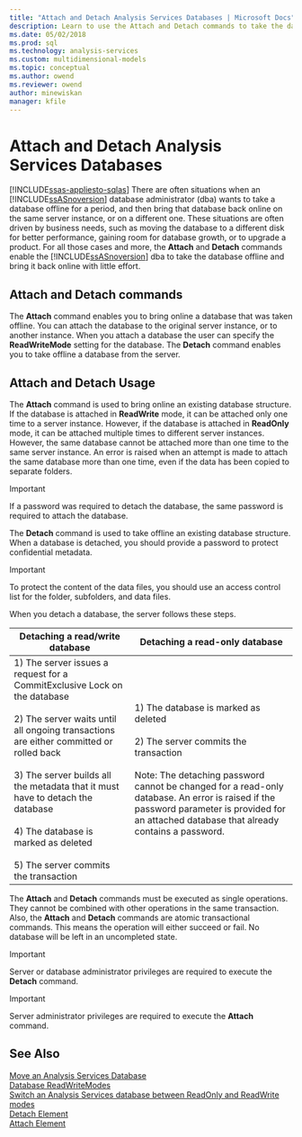 ```yaml
---
title: "Attach and Detach Analysis Services Databases | Microsoft Docs"
description: Learn to use the Attach and Detach commands to take the database offline and bring it back online with little effort."
ms.date: 05/02/2018
ms.prod: sql
ms.technology: analysis-services
ms.custom: multidimensional-models
ms.topic: conceptual
ms.author: owend
ms.reviewer: owend
author: minewiskan
manager: kfile
---
```

# Attach and Detach Analysis Services Databases
[!INCLUDE[ssas-appliesto-sqlas](../includes/ssas-appliesto-sqlas.md)]
  There are often situations when an [!INCLUDE[ssASnoversion](../includes/ssasnoversion-md.md)] database administrator (dba) wants to take a database offline for a period, and then bring that database back online on the same server instance, or on a different one. These situations are often driven by business needs, such as moving the database to a different disk for better performance, gaining room for database growth, or to upgrade a product. For all those cases and more, the **Attach** and **Detach** commands enable the [!INCLUDE[ssASnoversion](../includes/ssasnoversion-md.md)] dba to take the database offline and bring it back online with little effort.  
  
## Attach and Detach commands  
 The **Attach** command enables you to bring online a database that was taken offline. You can attach the database to the original server instance, or to another instance. When you attach a database the user can specify the **ReadWriteMode** setting for the database. The **Detach** command enables you to take offline a database from the server.  
  
## Attach and Detach Usage  
 The **Attach** command is used to bring online an existing database structure. If the database is attached in **ReadWrite** mode, it can be attached only one time to a server instance. However, if the database is attached in **ReadOnly** mode, it can be attached multiple times to different server instances. However, the same database cannot be attached more than one time to the same server instance. An error is raised when an attempt is made to attach the same database more than one time, even if the data has been copied to separate folders.  
  
> [!IMPORTANT]  
>  If a password was required to detach the database, the same password is required to attach the database.  
  
 The **Detach** command is used to take offline an existing database structure. When a database is detached, you should provide a password to protect confidential metadata.  
  
> [!IMPORTANT]  
>  To protect the content of the data files, you should use an access control list for the folder, subfolders, and data files.  
  
 When you detach a database, the server follows these steps.  
  
|Detaching a read/write database|Detaching a read-only database|  
|--------------------------------------|-------------------------------------|  
|1) The server issues a request for a CommitExclusive Lock on the database<br /><br /> 2) The server waits until all ongoing transactions are either committed or rolled back<br /><br /> 3) The server builds all the metadata that it must have to detach the database<br /><br /> 4) The database is marked as deleted<br /><br /> 5) The server commits the transaction|1) The database is marked as deleted<br /><br /> 2) The server commits the transaction<br /><br /> Note: The detaching password cannot be changed for a read-only database. An error is raised if the password parameter is provided for an attached database that already contains a password.|  
  
 The **Attach** and **Detach** commands must be executed as single operations. They cannot be combined with other operations in the same transaction. Also, the **Attach** and **Detach** commands are atomic transactional commands. This means the operation will either succeed or fail. No database will be left in an uncompleted state.  
  
> [!IMPORTANT]  
>  Server or database administrator privileges are required to execute the **Detach** command.  
  
> [!IMPORTANT]  
>  Server administrator privileges are required to execute the **Attach** command.  
  
## See Also  
 [Move an Analysis Services Database](../../analysis-services/multidimensional-models/move-an-analysis-services-database.md)   
 [Database ReadWriteModes](../../analysis-services/multidimensional-models/database-readwritemodes.md)   
 [Switch an Analysis Services database between ReadOnly and ReadWrite modes](../../analysis-services/multidimensional-models/switch-an-analysis-services-database-between-readonly-and-readwrite-modes.md)   
 [Detach Element](https://docs.microsoft.com/analysis-services/xmla/xml-elements-commands/detach-element)   
 [Attach Element](https://docs.microsoft.com/analysis-services/xmla/xml-elements-commands/attach-element)  
  
  
